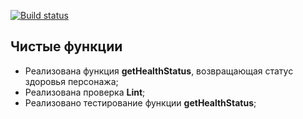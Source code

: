 [![Build status](https://ci.appveyor.com/api/projects/status/3plqge8omqg2w4fn?svg=true)](https://ci.appveyor.com/project/Cazuist/ajs-8-test-ci-func)

## Чистые функции

- Реализована функция **getHealthStatus**, возвращающая статус здоровья персонажа;
- Реализована проверка **Lint**;
- Реализовано тестирование функции **getHealthStatus**;